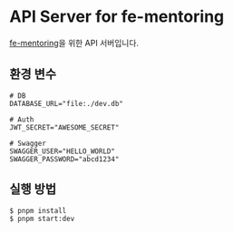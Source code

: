 # API Server for fe-mentoring

[fe-mentoring](https://github.com/fe-mentoring)을 위한 API 서버입니다.

## 환경 변수

```shell
# DB
DATABASE_URL="file:./dev.db"

# Auth
JWT_SECRET="AWESOME_SECRET"

# Swagger
SWAGGER_USER="HELLO_WORLD"
SWAGGER_PASSWORD="abcd1234"
```

## 실행 방법

```shell
$ pnpm install
$ pnpm start:dev
```
